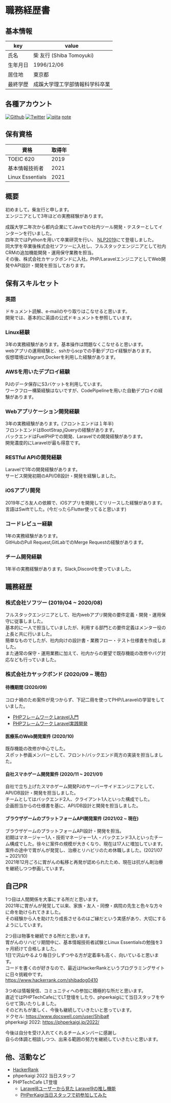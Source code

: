 # 職務経歴書

## 基本情報

| key | value |
| --- | --- |
| 氏名 | 柴 友行 (Shiba Tomoyuki) |
| 生年月日 | 1996/12/06 |
| 居住地 | 東京都 |
| 最終学歴 | 成蹊大学理工学部情報科学科卒業 |

## 各種アカウント
<p>
<a href="https://github.com/shibadog0410" target="_blank"><img alt="Github" src="https://img.shields.io/badge/shibadog0410-%2312100E.svg?&style=flat-square&logo=Github&logoColor=white" /></a>
<a href="https://twitter.com/Shiba__GG" target="_blank"><img alt="Twitter" src="https://img.shields.io/badge/@Shiba__GG-%231DA1F2.svg?&style=flat-square&logo=twitter&logoColor=white" /></a>
<a href="https://qiita.com/shiba0410" target="_blank"><img alt="qiita" src="https://img.shields.io/badge/shiba0410-55C500.svg?&style=flat-square&logo=qiita&logoColor=white" /></a>
<a href="https://note.com/shiba1206" target="_blank">note</a>
</p>


## 保有資格

| 資格 | 取得年 |
| --- | --- |
| TOEIC 620 | 2019 |
| 基本情報技術者 | 2021 |
| Linux Essentials | 2021 |

## 概要

初めまして。柴友行と申します。  
エンジニアとして3年ほどの実務経験があります。

成蹊大学二年次から都内企業にてJavaでの社内ツール開発・テスターとしてインターンを行いました。  
四年次ではPythonを用いて卒業研究を行い、 [NLP2019](https://onl.la/UAm4gVm)にて登壇しました。   
同大学を卒業後株式会社ソフツーに入社し、フルスタックエンジニアとして社内CRMの追加機能開発・運用保守業務を担当。  
その後、株式会社カヤックボンドに入社。PHP/LaravelエンジニアとしてWeb開発やAPI設計・開発を担当しております。  

## 保有スキルセット

### 英語
ドキュメント読解、e-mailのやり取りはこなせると思います。  
開発では、基本的に英語の公式ドキュメントを参照しています。

### Linux経験
3年の実務経験があります。基本操作は問題なくこなせると思います。  
webアプリの運用経験と、sshからscpでの手動デプロイ経験があります。  
仮想環境はVagrant,Dockerを利用した経験があります。  

### AWSを用いたデプロイ経験
PJのデータ保存にS3バケットを利用しています。  
ワークフロー構築経験はないですが、CodePipelineを用いた自動デプロイの経験があります。  

### Webアプリケーション開発経験
3年の実務経験があります。(フロントエンドは１年半)  
フロントエンドはBootStrap,jQueryの経験があります。  
バックエンドはFuelPHPでの開発、Laravelでの開発経験があります。  
開発濃度的にLaravelが最も得意です。

### RESTful APIの開発経験
Laravelで1年の開発経験があります。  
サービス開発初期のAPI/DB設計・開発を経験しました。  

### iOSアプリ開発
2019年ごろ友人の依頼で、iOSアプリを開発してリリースした経験があります。  
言語はSwiftでした。(今だったらFlutter使ってると思います)  

### コードレビュー経験
1年の実務経験があります。  
GitHubのPull Request,GitLabでのMerge Requestの経験があります。  

### チーム開発経験
1年半の実務経験があります。Slack,Discordを使っていました。


## 職務経歴

### 株式会社ソフツー (2019/04 ~ 2020/08)

フルスタックエンジニアとして、社内webアプリ開発の要件定義・開発・運用保守に従事しました。  
基本的に一人で担当していましたが、利用する部門との要件定義はメンター役の上長と共に行いました。  
簡単なものでしたが、社内向けの設計書・業務フロー・テスト仕様書を作成しました。  
また通常の保守・運用業務に加えて、社内からの要望で既存機能の改修やバグ対応なども行っていました。  

### 株式会社カヤックボンド (2020/09 ~ 現在)
#### 待機期間 (2020/09)

コロナ禍のため案件が見つからず、下記二冊を使ってPHP/Laravelの学習をしていました。  
- [PHPフレームワーク Laravel入門](https://www.amazon.co.jp/dp/4798052582/ref=cm_sw_r_tw_dp_HX3N599Z74X04S6EHXKQ) 
- [PHPフレームワーク Laravel実践開発](https://www.amazon.co.jp/dp/4798059072/ref=cm_sw_r_tw_dp_RG0QPAV1V39TSA6SF53Z)

#### 医療系のWeb開発案件 (2020/10)

既存機能の改修が中心でした。  
スポット参画メンバーとして、フロント/バックエンド両方の実装を担当しました。

#### 自社スマホゲーム開発案件 (2020/11 ~ 2021/01)

自社で立ち上げたスマホゲーム開発PJのサーバーサイドエンジニアとして、API/DB設計・開発を担当しました。  
チームとしてはバックエンド2人、クライアント1人といった構成でした。  
企画担当からの仕様書を基に、API/DB設計と開発を担当しました。  

#### ブラウザゲームのプラットフォームAPI開発案件 (2021/02 ~ 現在)
ブラウザゲームのプラットフォームAPI設計・開発を担当。  
初期はマネージャー1人・技術マネージャー1人・バックエンド3人といったチーム構成でした。徐々に案件の規模が大きくなり、現在は17人に増加しています。  
案件の途中で胃がんが発覚し、治療とリハビリのため休職しました。(2021/07 ~ 2021/10)  
2021年12月ごろに胃がんの転移と再発が認められたため、現在は抗がん剤治療を継続しつつ参画しています。  

## 自己PR

1つ目は人間関係を大事にする所だと思います。  
2021年に胃がんが発覚して以来、家族・友人・同僚・病院の先生と色々な方々に命を助けられてきました。  
その経験から人を助けたり成長させるのはご縁だという実感があり、大切にするようにしています。  

2つ目は物事を継続できる所だと思います。  
胃がんのリハビリ期間中に、基本情報技術者試験とLinux Essentialsの勉強を3ヶ月続けて合格しました。  
1日で沢山やるより毎日少しずつやる方が定着率も高く、向いていると思います。  
コードを書くのが好きなので、最近はHackerRankというプログラミングサイトに日々挑戦中です。  
https://www.hackerrank.com/shibadog0410

3つめは情報発信、コミュニティへの参加に積極的な所だと思います。  
直近ではPHPTechCafeにてLT登壇をしたり、phperkaigiにて当日スタッフをやらせて頂いたりしました。  
そのどれもが楽しく、今後も継続していきたいと思っています。  
ドクセル: https://www.docswell.com/user/Shiba#  
phperkaigi 2022: https://phperkaigi.jp/2022/  

今後は自分を受け入れてくれるチームメンバーに感謝し  
自らの体調と相談しつつ、出来る範囲の努力を継続していきたいと思います。  

## 他、活動など
- [HackerRank](https://www.hackerrank.com/shibadog0410)
- phperkaigi 2022 当日スタッフ
- PHPTechCafe LT登壇 
   - [Laravel8ユーザーから見た Laravel9の推し機能](https://www.docswell.com/s/Shiba/ZMY7GZ-2022-03-30-190057)
   - [PHPerKaigi当日スタッフで初参加してみた](https://www.docswell.com/s/Shiba/5613PZ-2022-04-19-193205)

